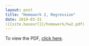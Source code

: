```yaml
---
layout: post
title: "Homework 2, Regression"
date: 2019-03-31
({{site.baseurl}}/homework/hw2.pdf)
---
```

To view the PDF, [click here]({{site.baseurl}}/homework/hw2.pdf).
